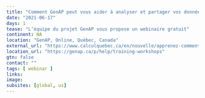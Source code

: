 ```yaml
---
title: "Comment GenAP peut vous aider à analyser et partager vos données"
date: "2021-06-17"
days: 1
tease: "L’équipe du projet GenAP vous propose un webinaire gratuit"
continent: NA
location: "GenAP, Online, Québec, Canada"
external_url: "https://www.calculquebec.ca/en/nouvelle/apprenez-comment-genap-peut-vous-aider-a-analyser-et-partager-vos-donnees/"
location_url: "https://genap.ca/p/help/training-workshops"
gtn: false
contact: ""
tags: [ webinar ]
links:
image: 
subsites: [global, us]
---
```

